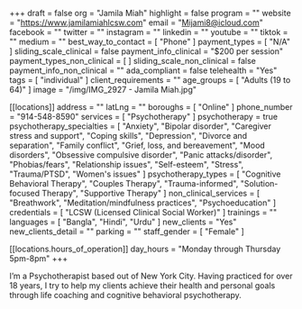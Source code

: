 +++
draft = false
org = "Jamila Miah"
highlight = false
program = ""
website = "https://www.jamilamiahlcsw.com"
email = "Mijami8@icloud.com"
facebook = ""
twitter = ""
instagram = ""
linkedin = ""
youtube = ""
tiktok = ""
medium = ""
best_way_to_contact = [ "Phone" ]
payment_types = [ "N/A" ]
sliding_scale_clinical = false
payment_info_clinical = "$200 per session"
payment_types_non_clinical = [ ]
sliding_scale_non_clinical = false
payment_info_non_clinical = ""
ada_compliant = false
telehealth = "Yes"
tags = [ "individual" ]
client_requirements = ""
age_groups = [ "Adults (19 to 64)" ]
image = "/img/IMG_2927 - Jamila Miah.jpg"

[[locations]]
address = ""
latLng = ""
boroughs = [ "Online" ]
phone_number = "914-548-8590"
services = [ "Psychotherapy" ]
psychotherapy = true
psychotherapy_specialties = [
  "Anxiety",
  "Bipolar disorder",
  "Caregiver stress and support",
  "Coping skills",
  "Depression",
  "Divorce and separation",
  "Family conflict",
  "Grief, loss, and bereavement",
  "Mood disorders",
  "Obsessive compulsive disorder",
  "Panic attacks/disorder",
  "Phobias/fears",
  "Relationship issues",
  "Self-esteem",
  "Stress",
  "Trauma/PTSD",
  "Women's issues"
]
psychotherapy_types = [
  "Cognitive Behavioral Therapy",
  "Couples Therapy",
  "Trauma-informed",
  "Solution-focused Therapy",
  "Supportive Therapy"
]
non_clinical_services = [
  "Breathwork",
  "Meditation/mindfulness practices",
  "Psychoeducation"
]
credentials = [ "LCSW (Licensed Clinical Social Worker)" ]
trainings = ""
languages = [ "Bangla", "Hindi", "Urdu" ]
new_clients = "Yes"
new_clients_detail = ""
parking = ""
staff_gender = [ "Female" ]

  [[locations.hours_of_operation]]
  day_hours = "Monday through Thursday 5pm-8pm"
+++

I’m a Psychotherapist based out of New York City. Having practiced for over 18 years, I try to help my clients achieve their health and personal goals through life coaching and cognitive behavioral psychotherapy.
